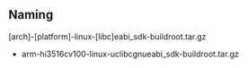 #

## Naming

[arch]-[platform]-linux-[libc]eabi_sdk-buildroot.tar.gz

* arm-hi3516cv100-linux-uclibcgnueabi_sdk-buildroot.tar.gz
